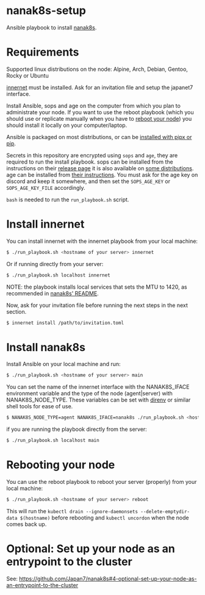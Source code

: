 # nanak8s-setup

Ansible playbook to install [nanak8s](https://github.com/Japan7/nanak8s).

# Requirements

Supported linux distributions on the node: Alpine, Arch, Debian, Gentoo, Rocky or Ubuntu

[innernet](https://github.com/tonarino/innernet) must be installed.
Ask for an invitation file and setup the japanet7 interface.

Install Ansible, sops and age on the computer from which you plan to administrate your node.
If you want to use the reboot playbook (which you should use or replicate
manually when you have to [reboot your node](#rebooting-your-node)) you should
install it locally on your computer/laptop.

Ansible is packaged on most distributions, or can be [installed with pipx or
pip](https://docs.ansible.com/ansible/latest/installation_guide/intro_installation.html).

Secrets in this repository are encrypted using `sops` and `age`, they are
required to run the install playbook.
sops can be installed from the instructions on their 
[release page](https://github.com/getsops/sops/releases/tag/v3.8.1) it is also
available on [some distributions](https://repology.org/project/sops/versions).
age can be installed from [their instructions](https://github.com/FiloSottile/age#installation).
You must ask for the age key on discord and keep it somewhere, and then set the
`SOPS_AGE_KEY` or `SOPS_AGE_KEY_FILE` accordingly.

`bash` is needed to run the `run_playbook.sh` script.

# Install innernet

You can install innernet with the innernet playbook from your local machine:

```sh
$ ./run_playbook.sh <hostname of your server> innernet
```

Or if running directly from your server:

```sh
$ ./run_playbook.sh localhost innernet
```

NOTE: the playbook installs local services that sets the MTU to 1420, as
recommended in [nanak8s' README](https://github.com/Japan7/nanak8s#steps).

Now, ask for your invitation file before running the next steps in the next section.

```sh
$ innernet install /path/to/invitation.toml
```

# Install nanak8s

Install Ansible on your local machine and run:

```sh
$ ./run_playbook.sh <hostname of your server> main
```

You can set the name of the innernet interface with the NANAK8S_IFACE
environment variable and the type of the node (agent|server) with
NANAK8S_NODE_TYPE.
These variables can be set with [direnv](https://github.com/direnv/direnv) or
similar shell tools for ease of use.

```sh
$ NANAK8S_NODE_TYPE=agent NANAK8S_IFACE=nanak8s ./run_playbook.sh <hostname of your server> main
```

if you are running the playbook directly from the server:
```sh
$ ./run_playbook.sh localhost main
```

# Rebooting your node

You can use the reboot playbook to reboot your server (properly) from your local machine:

```sh
$ ./run_playbook.sh <hostname of your server> reboot
```

This will run the `kubectl drain --ignore-daemonsets --delete-emptydir-data $(hostname)`
before rebooting and `kubectl uncordon` when the node comes back up.

# Optional: Set up your node as an entrypoint to the cluster

See:
https://github.com/Japan7/nanak8s#4-optional-set-up-your-node-as-an-entrypoint-to-the-cluster

